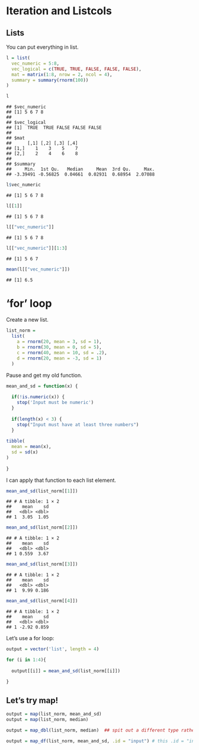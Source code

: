Iteration and Listcols
================

## Lists

You can put everything in list.

``` r
l = list(
  vec_numeric = 5:8,
  vec_logical = c(TRUE, TRUE, FALSE, FALSE, FALSE),
  mat = matrix(1:8, nrow = 2, ncol = 4),
  summary = summary(rnorm(100))
)
```

``` r
l
```

    ## $vec_numeric
    ## [1] 5 6 7 8
    ## 
    ## $vec_logical
    ## [1]  TRUE  TRUE FALSE FALSE FALSE
    ## 
    ## $mat
    ##      [,1] [,2] [,3] [,4]
    ## [1,]    1    3    5    7
    ## [2,]    2    4    6    8
    ## 
    ## $summary
    ##     Min.  1st Qu.   Median     Mean  3rd Qu.     Max. 
    ## -3.39491 -0.56825  0.04661  0.02931  0.68954  2.07088

``` r
l$vec_numeric
```

    ## [1] 5 6 7 8

``` r
l[[1]]
```

    ## [1] 5 6 7 8

``` r
l[["vec_numeric"]]
```

    ## [1] 5 6 7 8

``` r
l[["vec_numeric"]][1:3]
```

    ## [1] 5 6 7

``` r
mean(l[["vec_numeric"]])
```

    ## [1] 6.5

# ‘for’ loop

Create a new list.

``` r
list_norm = 
  list(
    a = rnorm(20, mean = 3, sd = 1),
    b = rnorm(30, mean = 0, sd = 5),
    c = rnorm(40, mean = 10, sd = .2),
    d = rnorm(20, mean = -3, sd = 1)
  )
```

Pause and get my old function.

``` r
mean_and_sd = function(x) {
  
  if(!is.numeric(x)) {
    stop('Input must be numeric')
  }
  
  if(length(x) < 3) {
    stop("Input must have at least three numbers")
  }
  
tibble(
  mean = mean(x),
  sd = sd(x)
)
  
}
```

I can apply that function to each list element.

``` r
mean_and_sd(list_norm[[1]])
```

    ## # A tibble: 1 × 2
    ##    mean    sd
    ##   <dbl> <dbl>
    ## 1  3.05  1.05

``` r
mean_and_sd(list_norm[[2]])
```

    ## # A tibble: 1 × 2
    ##    mean    sd
    ##   <dbl> <dbl>
    ## 1 0.559  3.67

``` r
mean_and_sd(list_norm[[3]])
```

    ## # A tibble: 1 × 2
    ##    mean    sd
    ##   <dbl> <dbl>
    ## 1  9.99 0.186

``` r
mean_and_sd(list_norm[[4]])
```

    ## # A tibble: 1 × 2
    ##    mean    sd
    ##   <dbl> <dbl>
    ## 1 -2.92 0.859

Let’s use a for loop:

``` r
output = vector('list', length = 4)

for (i in 1:4){
  
  output[[i]] = mean_and_sd(list_norm[[i]])
  
}
```

## Let’s try map!

``` r
output = map(list_norm, mean_and_sd)
output = map(list_norm, median)
```

``` r
output = map_dbl(list_norm, median)  ## spit out a different type rather than list, but dbl can only be used in the single value
```

``` r
output = map_df(list_norm, mean_and_sd, .id = "input") # this .id = "input" makes the id can also be spited out
```
